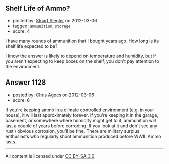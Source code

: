 ## Shelf Life of Ammo?

- posted by: [Stuart Siegler](https://stackexchange.com/users/-1/294-stuart-siegler) on 2012-03-06
- tagged: `ammunition`, `storage`
- score: 4

I have many rounds of ammunition that I bought years ago.  How long is its shelf life expected to be? 
 
I know the answer is likely to depend on temperature and humidity, but if you aren't expecting to keep boxes on the shelf, you don't pay attention to the environment.






## Answer 1128

- posted by: [Chris Agocs](https://stackexchange.com/users/-1/12-chris-agocs) on 2012-03-06
- score: 6

If you're keeping ammo in a climate controlled environment (e.g. in your house), it will last approximately forever. If you're keeping it in the garage, basement, or somewhere where humidity might get to it, ammunition will last a couple of years before corroding. If you look at it and don't see any rust / obvious corrosion, you'll be fine. There are military surplus enthusiasts who regularly shoot ammunition produced before WWII. Ammo lasts.



---

All content is licensed under [CC BY-SA 3.0](https://creativecommons.org/licenses/by-sa/3.0/).
